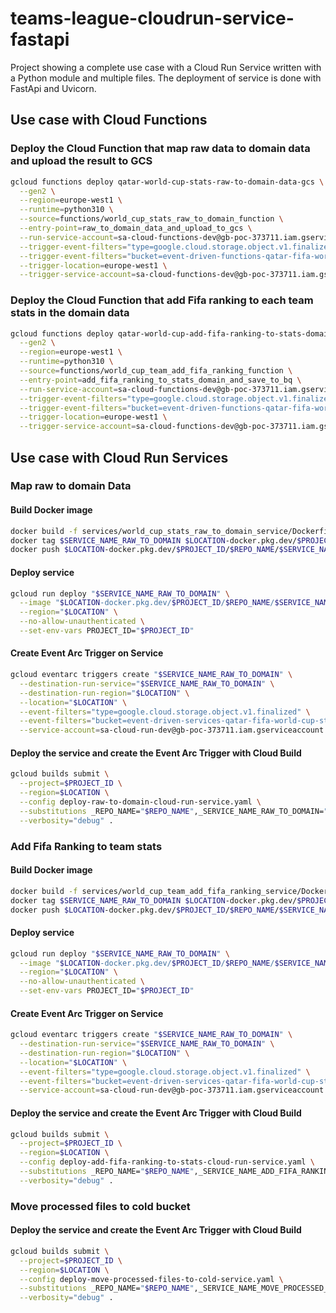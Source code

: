 # teams-league-cloudrun-service-fastapi

Project showing a complete use case with a Cloud Run Service written with a Python module and multiple files. The
deployment of service is done with FastApi and Uvicorn.

## Use case with Cloud Functions

### Deploy the Cloud Function that map raw data to domain data and upload the result to GCS

```bash
gcloud functions deploy qatar-world-cup-stats-raw-to-domain-data-gcs \
  --gen2 \
  --region=europe-west1 \
  --runtime=python310 \
  --source=functions/world_cup_stats_raw_to_domain_function \
  --entry-point=raw_to_domain_data_and_upload_to_gcs \
  --run-service-account=sa-cloud-functions-dev@gb-poc-373711.iam.gserviceaccount.com \
  --trigger-event-filters="type=google.cloud.storage.object.v1.finalized" \
  --trigger-event-filters="bucket=event-driven-functions-qatar-fifa-world-cup-stats-raw" \
  --trigger-location=europe-west1 \
  --trigger-service-account=sa-cloud-functions-dev@gb-poc-373711.iam.gserviceaccount.com
```

### Deploy the Cloud Function that add Fifa ranking to each team stats in the domain data

```bash
gcloud functions deploy qatar-world-cup-add-fifa-ranking-to-stats-domain-bq \
  --gen2 \
  --region=europe-west1 \
  --runtime=python310 \
  --source=functions/world_cup_team_add_fifa_ranking_function \
  --entry-point=add_fifa_ranking_to_stats_domain_and_save_to_bq \
  --run-service-account=sa-cloud-functions-dev@gb-poc-373711.iam.gserviceaccount.com \
  --trigger-event-filters="type=google.cloud.storage.object.v1.finalized" \
  --trigger-event-filters="bucket=event-driven-functions-qatar-fifa-world-cup-stats" \
  --trigger-location=europe-west1 \
  --trigger-service-account=sa-cloud-functions-dev@gb-poc-373711.iam.gserviceaccount.com
```

## Use case with Cloud Run Services

### Map raw to domain Data

#### Build Docker image

```bash
docker build -f services/world_cup_stats_raw_to_domain_service/Dockerfile -t $SERVICE_NAME_RAW_TO_DOMAIN .
docker tag $SERVICE_NAME_RAW_TO_DOMAIN $LOCATION-docker.pkg.dev/$PROJECT_ID/$REPO_NAME/$SERVICE_NAME_RAW_TO_DOMAIN:$IMAGE_TAG
docker push $LOCATION-docker.pkg.dev/$PROJECT_ID/$REPO_NAME/$SERVICE_NAME_RAW_TO_DOMAIN:$IMAGE_TAG
```

#### Deploy service

```bash
gcloud run deploy "$SERVICE_NAME_RAW_TO_DOMAIN" \
  --image "$LOCATION-docker.pkg.dev/$PROJECT_ID/$REPO_NAME/$SERVICE_NAME_RAW_TO_DOMAIN:$IMAGE_TAG" \
  --region="$LOCATION" \
  --no-allow-unauthenticated \
  --set-env-vars PROJECT_ID="$PROJECT_ID"
```

#### Create Event Arc Trigger on Service

```bash
gcloud eventarc triggers create "$SERVICE_NAME_RAW_TO_DOMAIN" \
  --destination-run-service="$SERVICE_NAME_RAW_TO_DOMAIN" \
  --destination-run-region="$LOCATION" \
  --location="$LOCATION" \
  --event-filters="type=google.cloud.storage.object.v1.finalized" \
  --event-filters="bucket=event-driven-services-qatar-fifa-world-cup-stats-raw" \
  --service-account=sa-cloud-run-dev@gb-poc-373711.iam.gserviceaccount.com
```

#### Deploy the service and create the Event Arc Trigger with Cloud Build

```bash
gcloud builds submit \
  --project=$PROJECT_ID \
  --region=$LOCATION \
  --config deploy-raw-to-domain-cloud-run-service.yaml \
  --substitutions _REPO_NAME="$REPO_NAME",_SERVICE_NAME_RAW_TO_DOMAIN="$SERVICE_NAME_RAW_TO_DOMAIN",_IMAGE_TAG="$IMAGE_TAG" \
  --verbosity="debug" .
```

### Add Fifa Ranking to team stats

#### Build Docker image

```bash
docker build -f services/world_cup_team_add_fifa_ranking_service/Dockerfile -t $SERVICE_NAME_RAW_TO_DOMAIN .
docker tag $SERVICE_NAME_RAW_TO_DOMAIN $LOCATION-docker.pkg.dev/$PROJECT_ID/$REPO_NAME/$SERVICE_NAME_RAW_TO_DOMAIN:$IMAGE_TAG
docker push $LOCATION-docker.pkg.dev/$PROJECT_ID/$REPO_NAME/$SERVICE_NAME_RAW_TO_DOMAIN:$IMAGE_TAG
```

#### Deploy service

```bash
gcloud run deploy "$SERVICE_NAME_RAW_TO_DOMAIN" \
  --image "$LOCATION-docker.pkg.dev/$PROJECT_ID/$REPO_NAME/$SERVICE_NAME_RAW_TO_DOMAIN:$IMAGE_TAG" \
  --region="$LOCATION" \
  --no-allow-unauthenticated \
  --set-env-vars PROJECT_ID="$PROJECT_ID"
```

#### Create Event Arc Trigger on Service

```bash
gcloud eventarc triggers create "$SERVICE_NAME_RAW_TO_DOMAIN" \
  --destination-run-service="$SERVICE_NAME_RAW_TO_DOMAIN" \
  --destination-run-region="$LOCATION" \
  --location="$LOCATION" \
  --event-filters="type=google.cloud.storage.object.v1.finalized" \
  --event-filters="bucket=event-driven-services-qatar-fifa-world-cup-stats-raw" \
  --service-account=sa-cloud-run-dev@gb-poc-373711.iam.gserviceaccount.com
```

#### Deploy the service and create the Event Arc Trigger with Cloud Build

```bash
gcloud builds submit \
  --project=$PROJECT_ID \
  --region=$LOCATION \
  --config deploy-add-fifa-ranking-to-stats-cloud-run-service.yaml \
  --substitutions _REPO_NAME="$REPO_NAME",_SERVICE_NAME_ADD_FIFA_RANKING_TO_TEAM_STATS="$SERVICE_NAME_ADD_FIFA_RANKING_TO_TEAM_STATS",_IMAGE_TAG="$IMAGE_TAG" \
  --verbosity="debug" .
```

### Move processed files to cold bucket

#### Deploy the service and create the Event Arc Trigger with Cloud Build

```bash
gcloud builds submit \
  --project=$PROJECT_ID \
  --region=$LOCATION \
  --config deploy-move-processed-files-to-cold-service.yaml \
  --substitutions _REPO_NAME="$REPO_NAME",_SERVICE_NAME_MOVE_PROCESSED_FILE_TO_COLD_BUCKET="$SERVICE_NAME_MOVE_PROCESSED_FILE_TO_COLD_BUCKET",_IMAGE_TAG="$IMAGE_TAG" \
  --verbosity="debug" .
```
